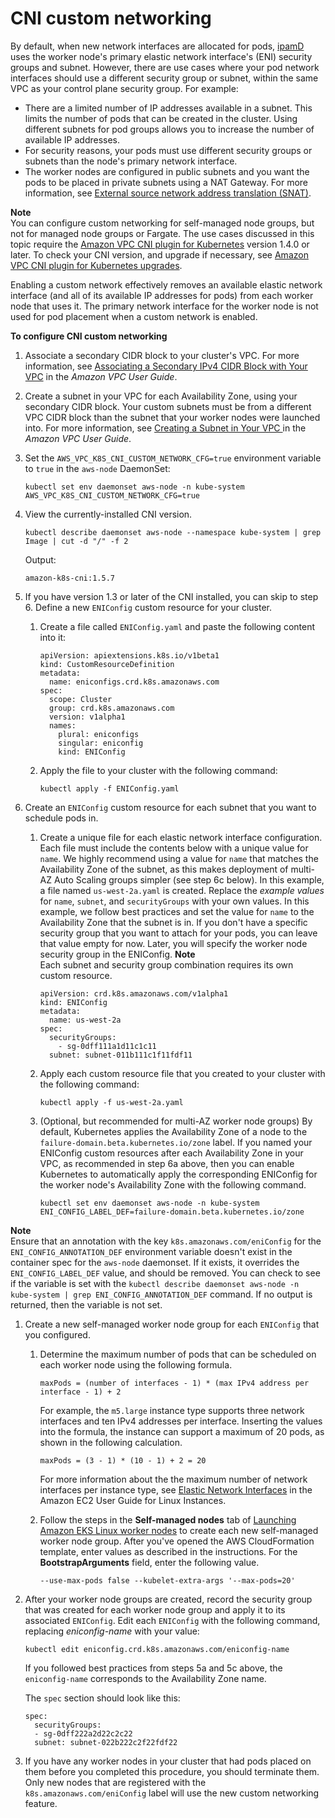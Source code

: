 # CNI custom networking<a name="cni-custom-network"></a>

By default, when new network interfaces are allocated for pods, [ipamD](https://github.com/aws/amazon-vpc-cni-k8s/blob/master/docs/cni-proposal.md) uses the worker node's primary elastic network interface's \(ENI\) security groups and subnet\. However, there are use cases where your pod network interfaces should use a different security group or subnet, within the same VPC as your control plane security group\. For example:
+ There are a limited number of IP addresses available in a subnet\. This limits the number of pods that can be created in the cluster\. Using different subnets for pod groups allows you to increase the number of available IP addresses\.
+ For security reasons, your pods must use different security groups or subnets than the node's primary network interface\.
+ The worker nodes are configured in public subnets and you want the pods to be placed in private subnets using a NAT Gateway\. For more information, see [External source network address translation \(SNAT\)](external-snat.md)\.

**Note**  
You can configure custom networking for self\-managed node groups, but not for managed node groups or Fargate\. The use cases discussed in this topic require the [Amazon VPC CNI plugin for Kubernetes](https://github.com/aws/amazon-vpc-cni-k8s) version 1\.4\.0 or later\. To check your CNI version, and upgrade if necessary, see [Amazon VPC CNI plugin for Kubernetes upgrades](cni-upgrades.md)\.

Enabling a custom network effectively removes an available elastic network interface \(and all of its available IP addresses for pods\) from each worker node that uses it\. The primary network interface for the worker node is not used for pod placement when a custom network is enabled\.

**To configure CNI custom networking**

1. Associate a secondary CIDR block to your cluster's VPC\. For more information, see [Associating a Secondary IPv4 CIDR Block with Your VPC](https://docs.aws.amazon.com/vpc/latest/userguide/working-with-vpcs.html#add-ipv4-cidr) in the *Amazon VPC User Guide*\.

1. Create a subnet in your VPC for each Availability Zone, using your secondary CIDR block\. Your custom subnets must be from a different VPC CIDR block than the subnet that your worker nodes were launched into\. For more information, see [Creating a Subnet in Your VPC ](https://docs.aws.amazon.com/vpc/latest/userguide/working-with-vpcs.html#AddaSubnet) in the *Amazon VPC User Guide*\.

1. Set the `AWS_VPC_K8S_CNI_CUSTOM_NETWORK_CFG=true` environment variable to `true` in the `aws-node` DaemonSet:

   ```
   kubectl set env daemonset aws-node -n kube-system AWS_VPC_K8S_CNI_CUSTOM_NETWORK_CFG=true
   ```

1. View the currently\-installed CNI version\.

   ```
   kubectl describe daemonset aws-node --namespace kube-system | grep Image | cut -d "/" -f 2
   ```

   Output:

   ```
   amazon-k8s-cni:1.5.7
   ```

1. If you have version 1\.3 or later of the CNI installed, you can skip to step 6\. Define a new `ENIConfig` custom resource for your cluster\.

   1. Create a file called `ENIConfig.yaml` and paste the following content into it:

      ```
      apiVersion: apiextensions.k8s.io/v1beta1
      kind: CustomResourceDefinition
      metadata:
        name: eniconfigs.crd.k8s.amazonaws.com
      spec:
        scope: Cluster
        group: crd.k8s.amazonaws.com
        version: v1alpha1
        names:
          plural: eniconfigs
          singular: eniconfig
          kind: ENIConfig
      ```

   1. Apply the file to your cluster with the following command:

      ```
      kubectl apply -f ENIConfig.yaml
      ```

1. Create an `ENIConfig` custom resource for each subnet that you want to schedule pods in\.

   1. Create a unique file for each elastic network interface configuration\. Each file must include the contents below with a unique value for `name`\. We highly recommend using a value for `name` that matches the Availability Zone of the subnet, as this makes deployment of multi\-AZ Auto Scaling groups simpler \(see step 6c below\)\. In this example, a file named `us-west-2a.yaml` is created\. Replace the *example values* for `name`, `subnet`, and `securityGroups` with your own values\. In this example, we follow best practices and set the value for `name` to the Availability Zone that the subnet is in\. If you don't have a specific security group that you want to attach for your pods, you can leave that value empty for now\. Later, you will specify the worker node security group in the ENIConfig\.
**Note**  
Each subnet and security group combination requires its own custom resource\.

      ```
      apiVersion: crd.k8s.amazonaws.com/v1alpha1
      kind: ENIConfig
      metadata: 
        name: us-west-2a
      spec: 
        securityGroups: 
          - sg-0dff111a1d11c1c11
        subnet: subnet-011b111c1f11fdf11
      ```

   1. Apply each custom resource file that you created to your cluster with the following command:

      ```
      kubectl apply -f us-west-2a.yaml
      ```

   1. \(Optional, but recommended for multi\-AZ worker node groups\) By default, Kubernetes applies the Availability Zone of a node to the `failure-domain.beta.kubernetes.io/zone` label\. If you named your ENIConfig custom resources after each Availability Zone in your VPC, as recommended in step 6a above, then you can enable Kubernetes to automatically apply the corresponding ENIConfig for the worker node's Availability Zone with the following command\.

      ```
      kubectl set env daemonset aws-node -n kube-system ENI_CONFIG_LABEL_DEF=failure-domain.beta.kubernetes.io/zone
      ```
**Note**  
Ensure that an annotation with the key `k8s.amazonaws.com/eniConfig` for the `ENI_CONFIG_ANNOTATION_DEF` environment variable doesn't exist in the container spec for the `aws-node` daemonset\. If it exists, it overrides the `ENI_CONFIG_LABEL_DEF` value, and should be removed\. You can check to see if the variable is set with the `kubectl describe daemonset aws-node -n kube-system | grep ENI_CONFIG_ANNOTATION_DEF` command\. If no output is returned, then the variable is not set\.

1. Create a new self\-managed worker node group for each `ENIConfig` that you configured\.

   1. Determine the maximum number of pods that can be scheduled on each worker node using the following formula\. 

      ```
      maxPods = (number of interfaces - 1) * (max IPv4 address per interface - 1) + 2
      ```

      For example, the `m5.large` instance type supports three network interfaces and ten IPv4 addresses per interface\. Inserting the values into the formula, the instance can support a maximum of 20 pods, as shown in the following calculation\.

      ```
      maxPods = (3 - 1) * (10 - 1) + 2 = 20
      ```

      For more information about the the maximum number of network interfaces per instance type, see [Elastic Network Interfaces](https://docs.aws.amazon.com/AWSEC2/latest/UserGuide/using-eni.html#AvailableIpPerENI) in the Amazon EC2 User Guide for Linux Instances\.

   1. Follow the steps in the **Self\-managed nodes** tab of [Launching Amazon EKS Linux worker nodes](launch-workers.md) to create each new self\-managed worker node group\. After you've opened the AWS CloudFormation template, enter values as described in the instructions\. For the **BootstrapArguments** field, enter the following value\.

      ```
      --use-max-pods false --kubelet-extra-args '--max-pods=20'
      ```

1. After your worker node groups are created, record the security group that was created for each worker node group and apply it to its associated `ENIConfig`\. Edit each `ENIConfig` with the following command, replacing *eniconfig\-name* with your value:

   ```
   kubectl edit eniconfig.crd.k8s.amazonaws.com/eniconfig-name
   ```

   If you followed best practices from steps 5a and 5c above, the `eniconfig-name` corresponds to the Availability Zone name\.

   The `spec` section should look like this:

   ```
   spec:
     securityGroups:
     - sg-0dff222a2d22c2c22
     subnet: subnet-022b222c2f22fdf22
   ```

1. If you have any worker nodes in your cluster that had pods placed on them before you completed this procedure, you should terminate them\. Only new nodes that are registered with the `k8s.amazonaws.com/eniConfig` label will use the new custom networking feature\.
